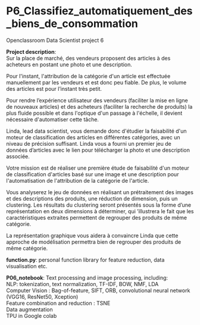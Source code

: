 # P6_Classifiez_automatiquement_des_biens_de_consommation
Openclassroom Data Scientist project 6

<b>Project description</b>:<br>
Sur la place de marché, des vendeurs proposent des articles à des acheteurs en postant une photo et une description.

Pour l'instant, l'attribution de la catégorie d'un article est effectuée manuellement par les vendeurs et est donc peu fiable. De plus, le volume des articles est pour l’instant très petit.

Pour rendre l’expérience utilisateur des vendeurs (faciliter la mise en ligne de nouveaux articles) et des acheteurs (faciliter la recherche de produits) la plus fluide possible et dans l'optique d'un passage à l'échelle, il devient nécessaire d'automatiser cette tâche.

Linda, lead data scientist, vous demande donc d'étudier la faisabilité d'un moteur de classification des articles en différentes catégories, avec un niveau de précision suffisant.
Linda vous a fourni un premier jeu de données d’articles avec le lien pour télécharger la photo et une description associée.

Votre mission est de réaliser une première étude de faisabilité d'un moteur de classification d'articles basé sur une image et une description pour l'automatisation de l'attribution de la catégorie de l'article.

Vous analyserez le jeu de données en réalisant un prétraitement des images et des descriptions des produits, une réduction de dimension, puis un clustering. Les résultats du clustering seront présentés sous la forme d’une représentation en deux dimensions à déterminer, qui ’illustrera le fait que les caractéristiques extraites permettent de regrouper des produits de même catégorie.

La représentation graphique vous aidera à convaincre Linda que cette approche de modélisation permettra bien de regrouper des produits de même catégorie.

<b>function.py</b>: personal function library for feature reduction, data visualisation etc.

<b>P06_notebook</b>: Text processing and image processing, including:<br>
NLP: tokenization, text normalization, TF-IDF, BOW, NMF, LDA<br>
Computer Vision : Bag-of-feature, SIFT, ORB, convolutional neural network (VGG16, ResNet50, Xception)<br>
Feature combination and reduction : TSNE<BR>
Data augmentation<br>
TPU in Google colab<br>


